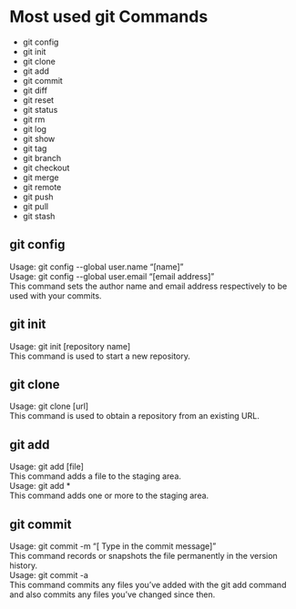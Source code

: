 # Most used git Commands
- git config
- git init
- git clone
- git add
- git commit
- git diff
- git reset
- git status
- git rm
- git log
- git show
- git tag
- git branch
- git checkout
- git merge
- git remote
- git push
- git pull
- git stash

## **git config**
Usage: git config --global user.name “[name]”  
Usage: git config --global user.email “[email address]”  
This command sets the author name and email address respectively to be used with your commits.

## **git init**
Usage: git init [repository name]  
This command is used to start a new repository.

## **git clone**
Usage: git clone [url]  
This command is used to obtain a repository from an existing URL.

## **git add**
Usage: git add [file]  
This command adds a file to the staging area.  
Usage: git add *    
This command adds one or more to the staging area.  

## **git commit**
Usage: git commit -m “[ Type in the commit message]”  
This command records or snapshots the file permanently in the version history.  
Usage: git commit -a  
This command commits any files you’ve added with the git add command and also commits any files you’ve changed since then.  





